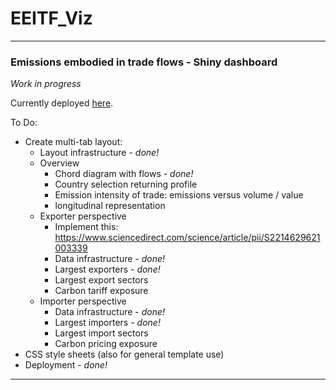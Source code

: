 # EEITF_Viz

---
  ### Emissions embodied in trade flows - Shiny dashboard
  
  *Work in progress*
  
  Currently deployed [here](https://mhm1g11.shinyapps.io/eeitf_viz/).
  
  To Do:
  
  * Create multi-tab layout:
    * Layout infrastructure - _done!_
    * Overview
      * Chord diagram with flows - _done!_
      * Country selection returning profile
      * Emission intensity of trade: emissions versus volume / value
      * longitudinal representation
    * Exporter perspective
      * Implement this: https://www.sciencedirect.com/science/article/pii/S2214629621003339
      * Data infrastructure - _done!_
      * Largest exporters - _done!_
      * Largest export sectors
      * Carbon tariff exposure
    * Importer perspective
      * Data infrastructure - _done!_
      * Largest importers - _done!_
      * Largest import sectors
      * Carbon pricing exposure
  * CSS style sheets (also for general template use)
  * Deployment - _done!_

---
  
  
  
